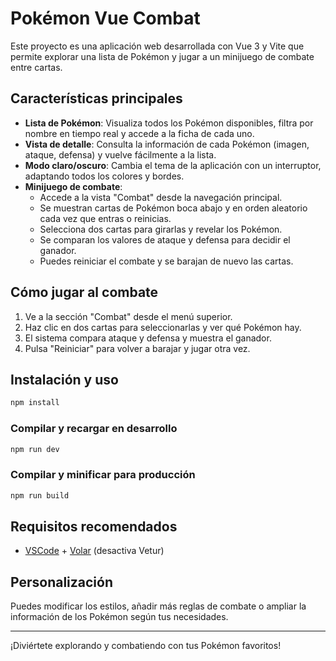 # Pokémon Vue Combat

Este proyecto es una aplicación web desarrollada con Vue 3 y Vite que permite explorar una lista de Pokémon y jugar a un minijuego de combate entre cartas.

## Características principales

- **Lista de Pokémon**: Visualiza todos los Pokémon disponibles, filtra por nombre en tiempo real y accede a la ficha de cada uno.
- **Vista de detalle**: Consulta la información de cada Pokémon (imagen, ataque, defensa) y vuelve fácilmente a la lista.
- **Modo claro/oscuro**: Cambia el tema de la aplicación con un interruptor, adaptando todos los colores y bordes.
- **Minijuego de combate**:
  - Accede a la vista "Combat" desde la navegación principal.
  - Se muestran cartas de Pokémon boca abajo y en orden aleatorio cada vez que entras o reinicias.
  - Selecciona dos cartas para girarlas y revelar los Pokémon.
  - Se comparan los valores de ataque y defensa para decidir el ganador.
  - Puedes reiniciar el combate y se barajan de nuevo las cartas.

## Cómo jugar al combate

1. Ve a la sección "Combat" desde el menú superior.
2. Haz clic en dos cartas para seleccionarlas y ver qué Pokémon hay.
3. El sistema compara ataque y defensa y muestra el ganador.
4. Pulsa "Reiniciar" para volver a barajar y jugar otra vez.

## Instalación y uso

```sh
npm install
```

### Compilar y recargar en desarrollo

```sh
npm run dev
```

### Compilar y minificar para producción

```sh
npm run build
```

## Requisitos recomendados

- [VSCode](https://code.visualstudio.com/) + [Volar](https://marketplace.visualstudio.com/items?itemName=Vue.volar) (desactiva Vetur)

## Personalización

Puedes modificar los estilos, añadir más reglas de combate o ampliar la información de los Pokémon según tus necesidades.

---

¡Diviértete explorando y combatiendo con tus Pokémon favoritos!
